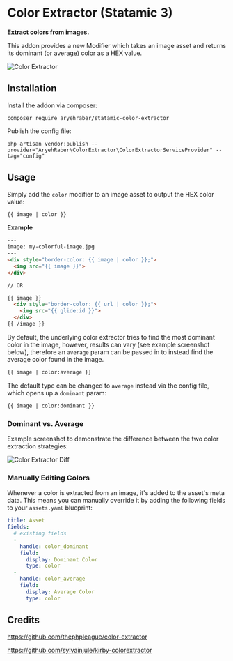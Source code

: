 # Color Extractor (Statamic 3)

**Extract colors from images.**

This addon provides a new Modifier which takes an image asset and returns its dominant (or average) color as a HEX value.

![Color Extractor](https://user-images.githubusercontent.com/5065331/79727966-7b8e3a00-82ed-11ea-870a-8a5f4e0d05e8.jpg)

## Installation

Install the addon via composer:

```
composer require aryehraber/statamic-color-extractor
```

Publish the config file:

```
php artisan vendor:publish --provider="AryehRaber\ColorExtractor\ColorExtractorServiceProvider" --tag="config"
```

## Usage

Simply add the `color` modifier to an image asset to output the HEX color value:

```html
{{ image | color }}
```

**Example**

```html
---
image: my-colorful-image.jpg
---
<div style="border-color: {{ image | color }};">
  <img src="{{ image }}">
</div>

// OR

{{ image }}
  <div style="border-color: {{ url | color }};">
    <img src="{{ glide:id }}">
  </div>
{{ /image }}
```

By default, the underlying color extractor tries to find the most dominant color in the image, however, results can vary (see example screenshot below), therefore an `average` param can be passed in to instead find the average color found in the image.

```html
{{ image | color:average }}
```

The default type can be changed to `average` instead via the config file, which opens up a `dominant` param:

```html
{{ image | color:dominant }}
```

### Dominant vs. Average

Example screenshot to demonstrate the difference between the two color extraction strategies:

![Color Extractor Diff](https://user-images.githubusercontent.com/5065331/79736664-75eb2100-82fa-11ea-92df-be734e426a56.jpg)

### Manually Editing Colors

Whenever a color is extracted from an image, it's added to the asset's meta data. This means you can manually override it by adding the following fields to your `assets.yaml` blueprint:

```yaml
title: Asset
fields:
  # existing fields
  -
    handle: color_dominant
    field:
      display: Dominant Color
      type: color
  -
    handle: color_average
    field:
      display: Average Color
      type: color
```

## Credits

https://github.com/thephpleague/color-extractor

https://github.com/sylvainjule/kirby-colorextractor
